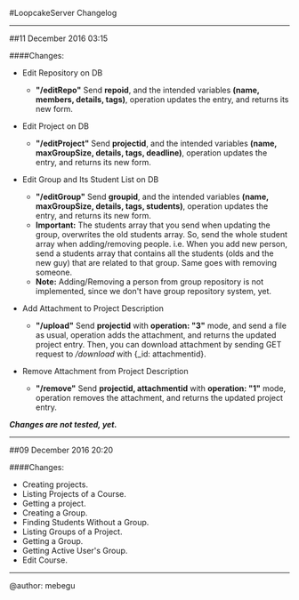 #LoopcakeServer Changelog

---
##11 December 2016   03:15

####Changes:

+ Edit Repository on DB
  - **"/editRepo"** Send **repoid**, and the intended variables **(name, members, details, tags)**, operation updates the entry, and returns its new form.


+ Edit Project on DB
  - **"/editProject"** Send **projectid**, and the intended variables **(name, maxGroupSize, details, tags, deadline)**, operation updates the entry, and returns its new form.


+ Edit Group and Its Student List on DB
  - **"/editGroup"** Send **groupid**, and the intended variables **(name, maxGroupSize, details, tags, students)**, operation updates the entry, and returns its new form.
  - **Important:** The students array that you send when updating the group, overwrites the old students array. So, send the whole student array when adding/removing people. i.e. When you add new person, send a students array that contains all the students (olds and the new guy) that are related to that group. Same goes with removing someone.
  - **Note:** Adding/Removing a person from group repository is not implemented, since we don't have group repository system, yet.


+ Add Attachment to Project Description
  - **"/upload"** Send **projectid** with **operation: "3"** mode, and send a file as usual, operation adds the attachment, and returns the updated project entry. Then, you can download attachment by sending GET request to _/download_ with {\_id: attachmentid}.


+ Remove Attachment from Project Description
  - **"/remove"** Send **projectid, attachmentid** with **operation: "1"** mode, operation removes the attachment, and returns the updated project entry.

_**Changes are not tested, yet.**_

---
##09 December 2016   20:20

####Changes:

+ Creating projects.
+ Listing Projects of a Course.
+ Getting a project.
+ Creating a Group.
+ Finding Students Without a Group.
+ Listing Groups of a Project.
+ Getting a Group.
+ Getting Active User's Group.
+ Edit Course.

____
@author: mebegu
